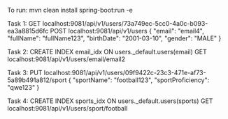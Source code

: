 To run: mvn clean install spring-boot:run -e

Task 1:
GET localhost:9081/api/v1/users/73a749ec-5cc0-4a0c-b093-ea3a8815d6fc
POST localhost:9081/api/v1/users
{
  "email": "email4",
  "fullName": "fullName123",
  "birthDate": "2001-03-10",
  "gender": "MALE"
}

Task 2: CREATE INDEX email_idx ON users._default.users(email)
GET localhost:9081/api/v1/users/email/email2

Task 3:
PUT localhost:9081/api/v1/users/09f9422c-23c3-471e-af73-5a89b491a812/sport
{
    "sportName": "football123",
    "sportProficiency": "qwe123"
}

Task 4: CREATE INDEX sports_idx ON users._default.users(sports)
GET localhost:9081/api/v1/users/sport/football
